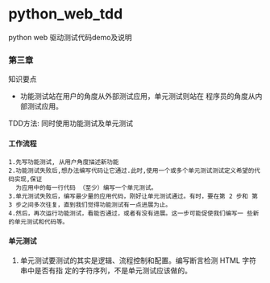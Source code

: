# python_web_tdd
python web 驱动测试代码demo及说明

### 第三章
知识要点
- 功能测试站在用户的角度从外部测试应用，单元测试则站在 程序员的角度从内部测试应用。

TDD方法:
    同时使用功能测试及单元测试

#### 工作流程
    1.先写功能测试, 从用户角度描述新功能
    2.功能测试失败后,想办法编写代码让它通过.此时,使用一个或多个单元测试测试定义希望的代码实现,保证
      为应用中的每一行代码 （至少）编写一个单元测试。
    3.单元测试失败后，编写最少量的应用代码，刚好让单元测试通过。有时，要在第 2 步和 第 3 步之间多次往复，直到我们觉得功能测试有一点进展为止。
    4.然后，再次运行功能测试，看能否通过，或者有没有进展。这一步可能促使我们编写一 些新的单元测试和代码等。

#### 单元测试
1. 单元测试要测试的其实是逻辑、流程控制和配置。编写断言检测 HTML 字符串中是否有指 定的字符序列，不是单元测试应该做的。

